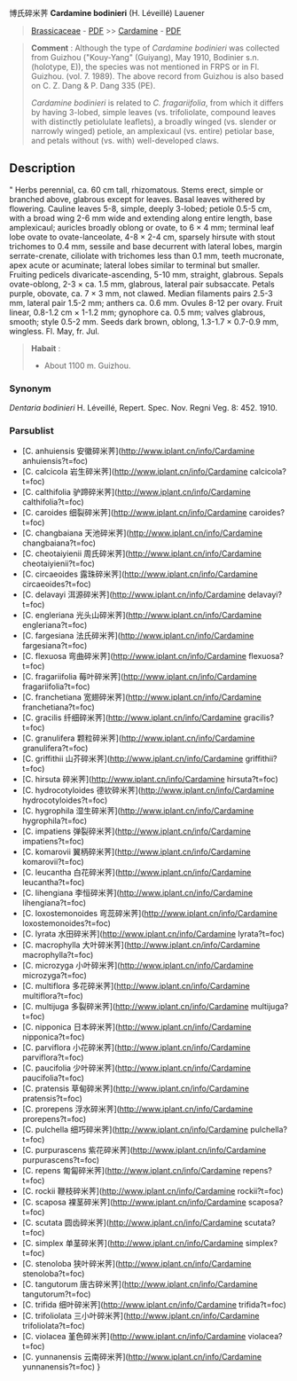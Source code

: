 博氏碎米荠 **Cardamine bodinieri** (H. Léveillé) Lauener

> [Brassicaceae](http://www.iplant.cn/info/Brassicaceae?t=foc) - [PDF](http://www.iplant.cn/foc/pdf/Brassicaceae.pdf) >> [Cardamine](http://www.iplant.cn/info/Cardamine?t=foc) - [PDF](http://www.iplant.cn/foc/pdf/Cardamine.pdf)

> **Comment** : 
> Although the type of *Cardamine bodinieri* was collected from Guizhou (\"Kouy-Yang\" (Guiyang), May 1910, Bodinier s.n. (holotype, E)), the species was not mentioned in FRPS or in Fl. Guizhou. (vol. 7. 1989). The above record from Guizhou is also based on C. Z. Dang & P. Dang 335 (PE).
> 
> *Cardamine bodinieri* is related to *C. fragariifolia*, from which it differs by having 3-lobed, simple leaves (vs. trifoliolate, compound leaves with distinctly petiolulate leaflets), a broadly winged (vs. slender or narrowly winged) petiole, an amplexicaul (vs. entire) petiolar base, and petals without (vs. with) well-developed claws.
> 
> 

## Description
 "
Herbs perennial, ca. 60 cm tall, rhizomatous. Stems erect, simple or branched above, glabrous except for leaves. Basal leaves withered by flowering. Cauline leaves 5-8, simple, deeply 3-lobed; petiole 0.5-5 cm, with a broad wing 2-6 mm wide and extending along entire length, base amplexicaul; auricles broadly oblong or ovate, to 6 × 4 mm; terminal leaf lobe ovate to ovate-lanceolate, 4-8 × 2-4 cm, sparsely hirsute with stout trichomes to 0.4 mm, sessile and base decurrent with lateral lobes, margin serrate-crenate, ciliolate with trichomes less than 0.1 mm, teeth mucronate, apex acute or acuminate; lateral lobes similar to terminal but smaller. Fruiting pedicels divaricate-ascending, 5-10 mm, straight, glabrous. Sepals ovate-oblong, 2-3 × ca. 1.5 mm, glabrous, lateral pair subsaccate. Petals purple, obovate, ca. 7 × 3 mm, not clawed. Median filaments pairs 2.5-3 mm, lateral pair 1.5-2 mm; anthers ca. 0.6 mm. Ovules 8-12 per ovary. Fruit linear, 0.8-1.2 cm × 1-1.2 mm; gynophore ca. 0.5 mm; valves glabrous, smooth; style 0.5-2 mm. Seeds dark brown, oblong, 1.3-1.7 × 0.7-0.9 mm, wingless. Fl. May, fr. Jul.

> **Habait** : 
>* About 1100 m. Guizhou.

### Synonym
*Dentaria bodinieri* H. Léveillé, Repert. Spec. Nov. Regni Veg. 8: 452. 1910.

### Parsublist

* [C.  anhuiensis  安徽碎米荠](http://www.iplant.cn/info/Cardamine anhuiensis?t=foc)
* [C.  calcicola  岩生碎米荠](http://www.iplant.cn/info/Cardamine calcicola?t=foc)
* [C.  calthifolia  驴蹄碎米荠](http://www.iplant.cn/info/Cardamine calthifolia?t=foc)
* [C.  caroides  细裂碎米荠](http://www.iplant.cn/info/Cardamine caroides?t=foc)
* [C.  changbaiana  天池碎米荠](http://www.iplant.cn/info/Cardamine changbaiana?t=foc)
* [C.  cheotaiyienii  周氏碎米荠](http://www.iplant.cn/info/Cardamine cheotaiyienii?t=foc)
* [C.  circaeoides  露珠碎米荠](http://www.iplant.cn/info/Cardamine circaeoides?t=foc)
* [C.  delavayi  洱源碎米荠](http://www.iplant.cn/info/Cardamine delavayi?t=foc)
* [C.  engleriana  光头山碎米荠](http://www.iplant.cn/info/Cardamine engleriana?t=foc)
* [C.  fargesiana  法氏碎米荠](http://www.iplant.cn/info/Cardamine fargesiana?t=foc)
* [C.  flexuosa  弯曲碎米荠](http://www.iplant.cn/info/Cardamine flexuosa?t=foc)
* [C.  fragariifolia  莓叶碎米荠](http://www.iplant.cn/info/Cardamine fragariifolia?t=foc)
* [C.  franchetiana  宽翅碎米荠](http://www.iplant.cn/info/Cardamine franchetiana?t=foc)
* [C.  gracilis  纤细碎米荠](http://www.iplant.cn/info/Cardamine gracilis?t=foc)
* [C.  granulifera  颗粒碎米荠](http://www.iplant.cn/info/Cardamine granulifera?t=foc)
* [C.  griffithii  山芥碎米荠](http://www.iplant.cn/info/Cardamine griffithii?t=foc)
* [C.  hirsuta  碎米荠](http://www.iplant.cn/info/Cardamine hirsuta?t=foc)
* [C.  hydrocotyloides  德钦碎米荠](http://www.iplant.cn/info/Cardamine hydrocotyloides?t=foc)
* [C.  hygrophila  湿生碎米荠](http://www.iplant.cn/info/Cardamine hygrophila?t=foc)
* [C.  impatiens  弹裂碎米荠](http://www.iplant.cn/info/Cardamine impatiens?t=foc)
* [C.  komarovii  翼柄碎米荠](http://www.iplant.cn/info/Cardamine komarovii?t=foc)
* [C.  leucantha  白花碎米荠](http://www.iplant.cn/info/Cardamine leucantha?t=foc)
* [C.  lihengiana  李恒碎米荠](http://www.iplant.cn/info/Cardamine lihengiana?t=foc)
* [C.  loxostemonoides  弯蕊碎米荠](http://www.iplant.cn/info/Cardamine loxostemonoides?t=foc)
* [C.  lyrata  水田碎米荠](http://www.iplant.cn/info/Cardamine lyrata?t=foc)
* [C.  macrophylla  大叶碎米荠](http://www.iplant.cn/info/Cardamine macrophylla?t=foc)
* [C.  microzyga  小叶碎米荠](http://www.iplant.cn/info/Cardamine microzyga?t=foc)
* [C.  multiflora  多花碎米荠](http://www.iplant.cn/info/Cardamine multiflora?t=foc)
* [C.  multijuga  多裂碎米荠](http://www.iplant.cn/info/Cardamine multijuga?t=foc)
* [C.  nipponica  日本碎米荠](http://www.iplant.cn/info/Cardamine nipponica?t=foc)
* [C.  parviflora  小花碎米荠](http://www.iplant.cn/info/Cardamine parviflora?t=foc)
* [C.  paucifolia  少叶碎米荠](http://www.iplant.cn/info/Cardamine paucifolia?t=foc)
* [C.  pratensis  草甸碎米荠](http://www.iplant.cn/info/Cardamine pratensis?t=foc)
* [C.  prorepens  浮水碎米荠](http://www.iplant.cn/info/Cardamine prorepens?t=foc)
* [C.  pulchella  细巧碎米荠](http://www.iplant.cn/info/Cardamine pulchella?t=foc)
* [C.  purpurascens  紫花碎米荠](http://www.iplant.cn/info/Cardamine purpurascens?t=foc)
* [C.  repens  匍匐碎米荠](http://www.iplant.cn/info/Cardamine repens?t=foc)
* [C.  rockii  鞭枝碎米荠](http://www.iplant.cn/info/Cardamine rockii?t=foc)
* [C.  scaposa  裸茎碎米荠](http://www.iplant.cn/info/Cardamine scaposa?t=foc)
* [C.  scutata  圆齿碎米荠](http://www.iplant.cn/info/Cardamine scutata?t=foc)
* [C.  simplex  单茎碎米荠](http://www.iplant.cn/info/Cardamine simplex?t=foc)
* [C.  stenoloba  狭叶碎米荠](http://www.iplant.cn/info/Cardamine stenoloba?t=foc)
* [C.  tangutorum  唐古碎米荠](http://www.iplant.cn/info/Cardamine tangutorum?t=foc)
* [C.  trifida  细叶碎米荠](http://www.iplant.cn/info/Cardamine trifida?t=foc)
* [C.  trifoliolata  三小叶碎米荠](http://www.iplant.cn/info/Cardamine trifoliolata?t=foc)
* [C.  violacea  堇色碎米荠](http://www.iplant.cn/info/Cardamine violacea?t=foc)
* [C.  yunnanensis  云南碎米荠](http://www.iplant.cn/info/Cardamine yunnanensis?t=foc)
}